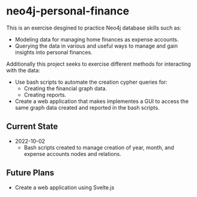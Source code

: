 # neo4j-personal-finance
This is an exercise desgined to practice Neo4j database skills such as:
- Modeling data for managing home finances as expense accounts.
- Querying the data in various and useful ways to manage and gain insights into personal finances.

Additionally this project seeks to exercise different methods for interacting with the data:
- Use bash scripts to automate the creation cypher queries for:
  - Creating the financial graph data.
  - Creating reports.
- Create a web application that makes implementes a GUI to access the same graph data created and reported in the bash scripts.


## Current State
- 2022-10-02
  - Bash scripts created to manage creation of year, month, and expense accounts nodes and relations.

## Future Plans
- Create a web application using Svelte.js

